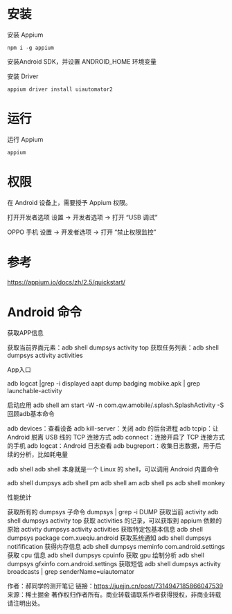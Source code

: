 

# 安装

安装 Appium

    npm i -g appium

安装Android SDK，并设置 ANDROID_HOME 环境变量

安装 Driver

    appium driver install uiautomator2

# 运行

运行 Appium

    appium

# 权限

在 Android 设备上，需要授予 Appium 权限。

打开开发者选项
    设置 -> 开发者选项 -> 打开 “USB 调试”

OPPO 手机
    设置 -> 开发者选项 -> 打开 “禁止权限监控”

# 参考

https://appium.io/docs/zh/2.5/quickstart/

# Android 命令

获取APP信息

获取当前界面元素：adb shell dumpsys activity top
获取任务列表：adb shell dumpsys activity activities

App入口

adb logcat |grep -i displayed
aapt dump badging mobike.apk | grep launchable-activity

启动应用
adb shell am start -W -n com.qw.amobile/.splash.SplashActivity -S
回顾adb基本命令

adb devices：查看设备
adb kill-server：关闭 adb 的后台进程
adb tcpip：让 Android 脱离 USB 线的 TCP 连接方式
adb connect：连接开启了 TCP 连接方式的手机
adb logcat：Android 日志查看
adb bugreport：收集日志数据，用于后续的分析，比如耗电量

adb shell
adb shell 本身就是一个 Linux 的 shell，可以调用 Android 内置命令

adb shell dumpsys
adb shell pm
adb shell am
adb shell ps
adb shell monkey

性能统计

获取所有的 dumpsys 子命令 dumpsys | grep -i DUMP
获取当前 activity adb shell dumpsys activity top
获取 activities 的记录，可以获取到 appium 依赖的原始 activity dumpsys activity activities
获取特定包基本信息 adb shell dumpsys package com.xueqiu.android
获取系统通知 adb shell dumpsys notifification
获得内存信息 adb shell dumpsys meminfo com.android.settings
获取 cpu 信息 adb shell dumpsys cpuinfo
获取 gpu 绘制分析 adb shell dumpsys gfxinfo com.android.settings
获取短信 adb shell dumpsys activity broadcasts | grep senderName=uiautomator

作者：郝同学的测开笔记
链接：https://juejin.cn/post/7314947185866047539
来源：稀土掘金
著作权归作者所有。商业转载请联系作者获得授权，非商业转载请注明出处。
